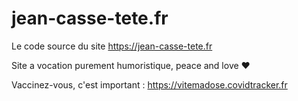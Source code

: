 # jean-casse-tete.fr

Le code source du site https://jean-casse-tete.fr

Site a vocation purement humoristique, peace and love ❤️

Vaccinez-vous, c'est important : https://vitemadose.covidtracker.fr
